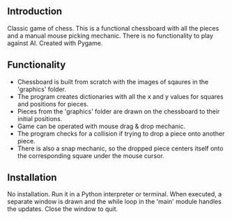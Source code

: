 ## Introduction
Classic game of chess. This is a functional chessboard with all the pieces and a manual mouse picking mechanic.
There is no functionality to play against AI. Created with Pygame.

## Functionality
- Chessboard is built from scratch with the images of sqaures in the 'graphics' folder.
- The program creates dictionaries with all the x and y values for squares and positions for pieces.
- Pieces from the 'graphics' folder are drawn on the chessboard to their initial positions.
- Game can be operated with mouse drag & drop mechanic.
- The program checks for a collision if trying to drop a piece onto another piece.
- There is also a snap mechanic, so the dropped piece centers itself onto the corresponding square under the mouse cursor.

## Installation
No installation. Run it in a Python interpreter or terminal.
When executed, a separate window is drawn and the while loop in the 'main' module handles the updates. Close the window to quit.